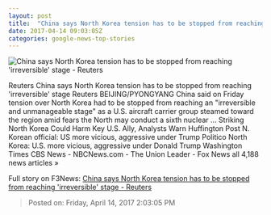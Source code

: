 ```yaml
---
layout: post
title:  "China says North Korea tension has to be stopped from reaching 'irreversible' stage - Reuters"
date: 2017-04-14 09:03:05Z
categories: google-news-top-stories
---
```


![China says North Korea tension has to be stopped from reaching 'irreversible' stage - Reuters](http://s4.reutersmedia.net/resources/r/?m=02&d=20170413&t=2&i=1180478453&w=&fh=545px&fw=&ll=&pl=&sq=&r=LYNXMPED3C09S)

Reuters China says North Korea tension has to be stopped from reaching 'irreversible' stage Reuters BEIJING/PYONGYANG China said on Friday tension over North Korea had to be stopped from reaching an "irreversible and unmanageable stage" as a U.S. aircraft carrier group steamed toward the region amid fears the North may conduct a sixth nuclear ... Striking North Korea Could Harm Key U.S. Ally, Analysts Warn Huffington Post N. Korean official: US more vicious, aggressive under Trump Politico North Korea: U.S. more vicious, aggressive under Donald Trump Washington Times CBS News - NBCNews.com - The Union Leader - Fox News all 4,188 news articles »


Full story on F3News: [China says North Korea tension has to be stopped from reaching 'irreversible' stage - Reuters](http://www.f3nws.com/n/fPCfTD)

> Posted on: Friday, April 14, 2017 2:03:05 PM
